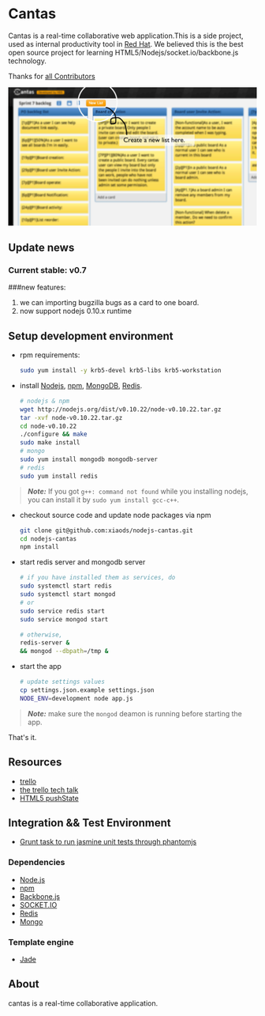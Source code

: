 # Cantas

Cantas is a real-time collaborative web application.This is a side project,
used as internal productivity tool in [Red Hat](https://www.redhat.com/). 
We believed this is the best open source project for
learning HTML5/Nodejs/socket.io/backbone.js technology.

Thanks for [all Contributors](AUTHORS.md)

![project screenshot](./public/images/cantas-help-list.gif)

## Update news  
### Current stable: v0.7

###new features:

1. we can importing bugzilla bugs as a card to one board.
2. now support nodejs 0.10.x runtime


## Setup development environment

- rpm requirements:

    ```bash
    sudo yum install -y krb5-devel krb5-libs krb5-workstation
    ```

- install [Nodejs][nodejs], [npm][npm],
  [MongoDB][MongoDB], [Redis][Redis].

    ```bash
    # nodejs & npm
    wget http://nodejs.org/dist/v0.10.22/node-v0.10.22.tar.gz
    tar -xvf node-v0.10.22.tar.gz
    cd node-v0.10.22
    ./configure && make
    sudo make install
    # mongo
    sudo yum install mongodb mongodb-server
    # redis
    sudo yum install redis
    ```
> ***Note:***
> If you got `g++: command not found` while you installing nodejs,
> you can install it by `sudo yum install gcc-c++`.

- checkout source code and update node packages via npm

    ```bash
    git clone git@github.com:xiaods/nodejs-cantas.git
    cd nodejs-cantas
    npm install
    ```
- start redis server and mongodb server

    ```bash
    # if you have installed them as services, do
    sudo systemctl start redis
    sudo systemctl start mongod
    # or
    sudo service redis start
    sudo service mongod start
    ```
    ```bash
    # otherwise,
    redis-server &
    && mongod --dbpath=/tmp &
    ```

- start the app

    ```bash
    # update settings values
    cp settings.json.example settings.json
    NODE_ENV=development node app.js
    ```
> ***Note:***
> make sure the `mongod` deamon is running before starting the app.

That's it.


## Resources

- [trello](https://trello.com/)
- [the trello tech talk](http://blog.fogcreek.com/the-trello-tech-stack/)
- [HTML5 pushState](http://diveintohtml5.info/history.html)

## Integration && Test Environment

- [Grunt task to run jasmine unit tests through phantomjs](https://github.com/jasmine-contrib/grunt-jasmine-runner)

### Dependencies

- [Node.js][nodejs]
- [npm][npm]
- [Backbone.js](http://backbonejs.org/)
- [SOCKET.IO](http://socket.io/)
- [Redis][Redis]
- [Mongo][MongoDB]

### Template engine

- [Jade](https://github.com/visionmedia/jade)


## About
cantas is a real-time collaborative application.

  [nodejs]:http://nodejs.org/    "Nodejs"
  [npm]:http://npmjs.org/    "npm"
  [Redis]:http://redis.io/ "Redis"
  [MongoDB]:http://www.mongodb.org/ "MongoDB"

